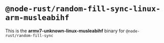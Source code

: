 # `@node-rust/random-fill-sync-linux-arm-musleabihf`

This is the **armv7-unknown-linux-musleabihf** binary for `@node-rust/random-fill-sync`
